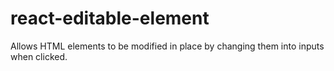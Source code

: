 # react-editable-element
Allows HTML elements to be modified in place by changing them into inputs when clicked. 
